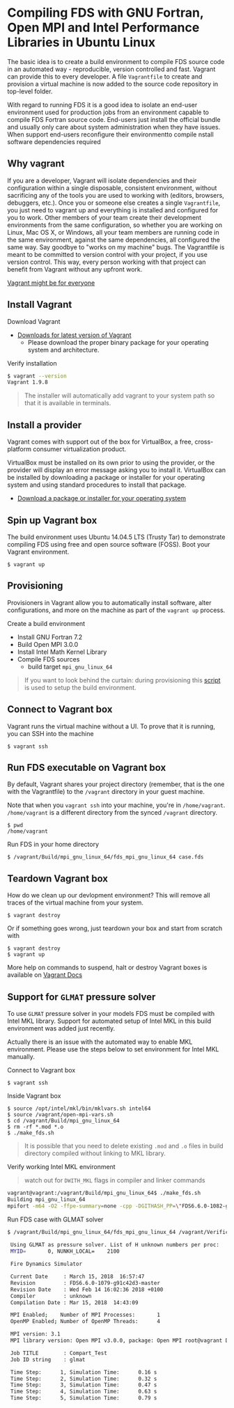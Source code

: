# Compiling FDS with GNU Fortran, Open MPI and Intel Performance Libraries in Ubuntu Linux

The basic idea is to create a build environment to compile FDS source code in an automated way - reproducible, version controlled and fast.
Vagrant can provide this to every developer. A file `Vagrantfile` to create and provision a virtual machine is now added to the source code repository in top-level folder.

With regard to running FDS it is a good idea to isolate an end-user environment used for production jobs from an environment capable to compile FDS Fortran source code. End-users just install the official bundle and usually only care about system administration when they have issues. When support end-users reconfigure their environmentto compile nstall software dependencies required


## Why vagrant

If you are a developer, Vagrant will isolate dependencies and their configuration within a single disposable, consistent environment, without sacrificing any of the tools you are used to working with (editors, browsers, debuggers, etc.). Once you or someone else creates a single `Vagrantfile`, you just need to vagrant up and everything is installed and configured for you to work. Other members of your team create their development environments from the same configuration, so whether you are working on Linux, Mac OS X, or Windows, all your team members are running code in the same environment, against the same dependencies, all configured the same way. Say goodbye to "works on my machine" bugs.
The Vagrantfile is meant to be committed to version control with your project, if you use version control. This way, every person working with that project can benefit from Vagrant without any upfront work.

[Vagrant might be for everyone](https://www.vagrantup.com/intro/index.html#for-everyone)

## Install Vagrant 

Download Vagrant
- [Downloads for latest version of Vagrant](https://www.vagrantup.com/downloads.html)
    - Please download the proper binary package for your operating system and architecture. 

Verify installation

```bash
$ vagrant --version
Vagrant 1.9.8
```

>The installer will automatically add vagrant to your system path so that it is available in terminals.

## Install a provider

Vagrant comes with support out of the box for VirtualBox, a free, cross-platform consumer virtualization product.

VirtualBox must be installed on its own prior to using the provider, or the provider will display an error message asking you to install it. VirtualBox can be installed by downloading a package or installer for your operating system and using standard procedures to install that package.

- [Download a package or installer for your operating system](https://www.virtualbox.org/wiki/Downloads)

## Spin up Vagrant box 

The build environment uses Ubuntu 14.04.5 LTS (Trusty Tar) to demonstrate compiling FDS using free and open source software (FOSS). Boot your Vagrant environment. 

    $ vagrant up

## Provisioning

Provisioners in Vagrant allow you to automatically install software, alter configurations, and more on the machine as part of the `vagrant up` process.

Create a build environment
- Install GNU Fortran 7.2
- Build Open MPI 3.0.0
- Install Intel Math Kernel Library
- Compile FDS sources
  - build target `mpi_gnu_linux_64`
  
> If you want to look behind the curtain: during provisioning this [script](provision.sh) is used to setup the build environment.

## Connect to Vagrant box

 Vagrant runs the virtual machine without a UI. To prove that it is running, you can SSH into the machine

    $ vagrant ssh

## Run FDS executable on Vagrant box

By default, Vagrant shares your project directory (remember, that is the one with the Vagrantfile) to the `/vagrant` directory in your guest machine.

Note that when you `vagrant ssh` into your machine, you're in `/home/vagrant`. `/home/vagrant` is a different directory from the synced `/vagrant` directory.
    
    $ pwd
    /home/vagrant

Run FDS in your home directory

    $ /vagrant/Build/mpi_gnu_linux_64/fds_mpi_gnu_linux_64 case.fds 


## Teardown Vagrant box

How do we clean up our devlopment environment? This will remove all traces of the virtual machine from your system.

    $ vagrant destroy

Or if something goes wrong, just teardown your box and start from scratch with

    $ vagrant destroy
    $ vagrant up

More help on commands to suspend, halt or destroy Vagrant boxes is available on [Vagrant Docs](https://vagrantup.com/intro/getting-started/teardown.html)     

## Support for `GLMAT` pressure solver

To use `GLMAT` pressure solver in your models FDS must be compiled with Intel MKL library. Support for automated setup of Intel MKL in this build environment was added just recently.

Actually there is an issue with the automated way to enable MKL environment. Please use the steps below to set environment for Intel MKL manually.

Connect to Vagrant box

    $ vagrant ssh

Inside Vagrant box

    $ source /opt/intel/mkl/bin/mklvars.sh intel64
    $ source /vagrant/open-mpi-vars.sh
    $ cd /vagrant/Build/mpi_gnu_linux_64
    $ rm -rf *.mod *.o
    $ ./make_fds.sh

>It is possible that you need to delete existing `.mod` and `.o` files in build directory compiled without linking to MKL library.

Verify working Intel MKL environment

> watch out for `DWITH_MKL` flags in compiler and linker commands

```bash
vagrant@vagrant:/vagrant/Build/mpi_gnu_linux_64$ ./make_fds.sh 
Building mpi_gnu_linux_64
mpifort -m64 -O2 -ffpe-summary=none -cpp -DGITHASH_PP=\"FDS6.6.0-1082-gc728915-master\" -DGITDATE_PP=\""Thu Mar 15 16:33:47 2018 +0100\"" -DBUILDDATE_PP=\""Mar 15, 2018  16:56:09\"" -DCOMPVER_PP=\"unknown\" -DWITH_MKL -I/opt/intel/compilers_and_libraries_2017.5.239/linux/mkl/include -fopenmp -o fds_mpi_gnu_linux_64 prec.o cons.o devc.o data.o type.o mesh.o func.o smvv.o irad.o turb.o soot.o ieva.o pois.o scrc.o radi.o evac.o gsmv.o geom.o part.o vege.o ctrl.o samr.o dump.o hvac.o mass.o read.o wall.o fire.o divg.o velo.o pres.o init.o main.o -Wl,--start-group /opt/intel/compilers_and_libraries_2017.5.239/linux/mkl/lib/intel64/libmkl_gf_lp64.a /opt/intel/compilers_and_libraries_2017.5.239/linux/mkl/lib/intel64/libmkl_gnu_thread.a /opt/intel/compilers_and_libraries_2017.5.239/linux/mkl/lib/intel64/libmkl_core.a /opt/intel/compilers_and_libraries_2017.5.239/linux/mkl/lib/intel64/libmkl_blacs_openmpi_lp64.a -Wl,--end-group -lgomp -lpthread -lm -ldl

``` 




Run FDS case with GLMAT solver

```bash
$ /vagrant/Build/mpi_gnu_linux_64/fds_mpi_gnu_linux_64 /vagrant/Verification/Pressure_Solver/simple_glmat.fds 
  
 Using GLMAT as pressure solver. List of H unknown numbers per proc:
 MYID=       0, NUNKH_LOCAL=    2100

 Fire Dynamics Simulator

 Current Date     : March 15, 2018  16:57:47
 Revision         : FDS6.6.0-1079-g91c42d3-master
 Revision Date    : Wed Feb 14 16:02:36 2018 +0100
 Compiler         : unknown
 Compilation Date : Mar 15, 2018  14:43:09

 MPI Enabled;    Number of MPI Processes:       1
 OpenMP Enabled; Number of OpenMP Threads:      4

 MPI version: 3.1
 MPI library version: Open MPI v3.0.0, package: Open MPI root@vagrant Distribution, ident: 3.0.0, repo rev: v3.0.0, Sep 12, 2017

 Job TITLE        : Compart_Test
 Job ID string    : glmat

 Time Step:      1, Simulation Time:      0.16 s
 Time Step:      2, Simulation Time:      0.32 s
 Time Step:      3, Simulation Time:      0.47 s
 Time Step:      4, Simulation Time:      0.63 s
 Time Step:      5, Simulation Time:      0.79 s
```



 









